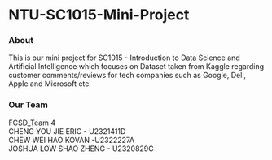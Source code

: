 # NTU-SC1015-Mini-Project
### About
This is our mini project for SC1015 - Introduction to Data Science and Artificial Intelligence which focuses on Dataset taken from Kaggle regarding customer comments/reviews for tech companies such as Google, Dell, Apple and Microsoft etc.

### Our Team
FCSD_Team 4<br>
CHENG YOU JIE ERIC - U2321411D<br>
CHEW WEI HAO KOVAN -U2322227A <br>
JOSHUA LOW SHAO ZHENG - U2320829C
